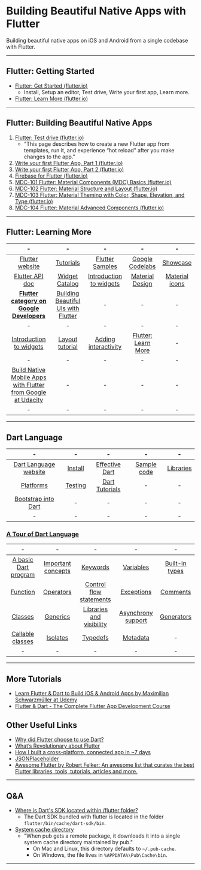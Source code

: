 # Building Beautiful Native Apps with Flutter
Building beautiful native apps on iOS and Android from a single codebase with Flutter.

---
## Flutter: Getting Started
* [Flutter: Get Started (flutter.io)](https://flutter.io/docs/get-started/install)
    * Install, Setup an editor, Test drive, Write your first app, Learn more.
* [Flutter: Learn More (flutter.io)](https://flutter.dev/docs/get-started/learn-more)

---
## Flutter: Building Beautiful Native Apps
1. [Flutter: Test drive (flutter.io)](https://flutter.dev/docs/get-started/test-drive)
    * "This page describes how to create a new Flutter app from templates, run it, and experience “hot reload” after you make changes to the app."
1. [Write your first Flutter App, Part 1 (flutter.io)](https://codelabs.developers.google.com/codelabs/first-flutter-app-pt1/#0)
1. [Write your first Flutter App, Part 2 (flutter.io)](https://codelabs.developers.google.com/codelabs/first-flutter-app-pt2/#0)
1. [Firebase for Flutter (flutter.io)](https://codelabs.developers.google.com/codelabs/flutter-firebase/#0)
1. [MDC-101 Flutter: Material Components (MDC) Basics (flutter.io)](https://codelabs.developers.google.com/codelabs/mdc-101-flutter/#0)
1. [MDC-102 Flutter: Material Structure and Layout (flutter.io)](https://codelabs.developers.google.com/codelabs/mdc-102-flutter/#0)
1. [MDC-103 Flutter: Material Theming with Color, Shape, Elevation, and Type (flutter.io)](https://codelabs.developers.google.com/codelabs/mdc-103-flutter/#0)
1. [MDC-104 Flutter: Material Advanced Components (flutter.io)](https://codelabs.developers.google.com/codelabs/mdc-104-flutter/#0)

---
## Flutter: Learning More
| - | - | - | - | - |
|:------:|:------:|:------:|:------:|:------:|
| [Flutter website](https://flutter.io/) | [Tutorials](https://flutter.io/docs/reference/tutorials) | [Flutter Samples](https://github.com/flutter/samples/blob/master/INDEX.md) | [Google Codelabs](https://flutter.io/docs/codelabs) | [Showcase](https://flutter.io/showcase) |
| [Flutter API doc](https://docs.flutter.io/) | [Widget Catalog](https://flutter.io/docs/development/ui/widgets) | [Introduction to widgets](https://flutter.io/docs/development/ui/widgets-intro) | [Material Design](https://material.io/) | [Material icons](https://material.io/tools/icons) |
| **[Flutter category on Google Developers](https://codelabs.developers.google.com/?cat=Flutter)** | [Building Beautiful UIs with Flutter](https://codelabs.developers.google.com/codelabs/flutter/#0) | - | - | - |
| - | - | - | - | - |
| [Introduction to widgets](https://flutter.io/docs/development/ui/widgets-intro) | [Layout tutorial](https://flutter.io/docs/development/ui/layout/tutorial) | [Adding interactivity](https://flutter.io/docs/development/ui/interactive) | [Flutter: Learn More](https://flutter.dev/docs/get-started/learn-more) | - |
| - | - | - | - | - |
| [Build Native Mobile Apps with Flutter from Google at Udacity](https://www.udacity.com/course/build-native-mobile-apps-with-flutter--ud905) | - | - | - | - |
| - | - | - | - | - |

---
## Dart Language

| - | - | - | - | - |
|:------:|:------:|:------:|:------:|:------:|
| [Dart Language website](https://www.dartlang.org/) | [Install](https://www.dartlang.org/install) | [Effective Dart](https://www.dartlang.org/guides/language/effective-dart) | [Sample code](https://www.dartlang.org/samples) | [Libraries](https://www.dartlang.org/guides/libraries) |
| [Platforms](https://www.dartlang.org/guides/platforms) | [Testing](https://www.dartlang.org/guides/testing) | [Dart Tutorials](https://www.dartlang.org/tutorials) | - | -|
| [Bootstrap into Dart](https://flutter.io/docs/resources/bootstrap-into-dart) | - | - | - | - |
| - | - | - | - | - |

### [A Tour of Dart Language](https://www.dartlang.org/guides/language/language-tour)
| - | - | - | - | - |
|:------:|:------:|:------:|:------:|:------:|
| [A basic Dart program](https://www.dartlang.org/guides/language/language-tour#a-basic-dart-program) | [Important concepts](https://www.dartlang.org/guides/language/language-tour#important-concepts) | [Keywords](https://www.dartlang.org/guides/language/language-tour#keywords) | [Variables](https://www.dartlang.org/guides/language/language-tour#variables) | [Built-in types](https://www.dartlang.org/guides/language/language-tour#built-in-types) |
| [Function](https://www.dartlang.org/guides/language/language-tour#functions) | [Operators](https://www.dartlang.org/guides/language/language-tour#operators) | [Control flow statements](https://www.dartlang.org/guides/language/language-tour#control-flow-statements) | [Exceptions](https://www.dartlang.org/guides/language/language-tour#exceptions) | [Comments](https://www.dartlang.org/guides/language/language-tour#comments) |
| [Classes](https://www.dartlang.org/guides/language/language-tour#classes) | [Generics](https://www.dartlang.org/guides/language/language-tour#generics) | [Libraries and visibility](https://www.dartlang.org/guides/language/language-tour#libraries-and-visibility) | [Asynchrony support](https://www.dartlang.org/guides/language/language-tour#asynchrony-support) | [Generators](https://www.dartlang.org/guides/language/language-tour#generators) |
| [Callable classes](https://www.dartlang.org/guides/language/language-tour#callable-classes) | [Isolates](https://www.dartlang.org/guides/language/language-tour#isolates) | [Typedefs](https://www.dartlang.org/guides/language/language-tour#typedefs) | [Metadata](https://www.dartlang.org/guides/language/language-tour#metadata) | - |
| - | - | - | - | - |

---
## More Tutorials
* [Learn Flutter & Dart to Build iOS & Android Apps by Maximilian Schwarzmüller at Udemy](https://www.udemy.com/learn-flutter-dart-to-build-ios-android-apps/learn/v4/content)
* [Flutter & Dart - The Complete Flutter App Development Course](https://www.udemy.com/flutter-dart-the-complete-flutter-app-development-course/)

## Other Useful Links
* [Why did Flutter choose to use Dart?](https://flutter.io/docs/resources/faq#why-did-flutter-choose-to-use-dart)
* [What’s Revolutionary about Flutter](https://hackernoon.com/whats-revolutionary-about-flutter-946915b09514)
* [How I built a cross-platform, connected app in ~7 days](https://medium.com/@aubykhan/how-i-built-a-cross-platform-connected-app-in-7-days-93728a987424)
* [JSONPlaceholder](https://jsonplaceholder.typicode.com/)
* [Awesome Flutter by Robert Felker: An awesome list that curates the best Flutter libraries, tools, tutorials, articles and more.](https://github.com/Solido/awesome-flutter)

---
## Q&A
* [Where is Dart's SDK located within /flutter folder?](https://stackoverflow.com/questions/50321966/where-is-darts-sdk-located-within-flutter-folder)  
  * The Dart SDK bundled with flutter is located in the folder `flutter/bin/cache/dart-sdk/bin`.
* [System cache directory](https://www.dartlang.org/tools/pub/glossary#system-cache)
  * "When pub gets a remote package, it downloads it into a single system cache directory maintained by pub."
    * On Mac and Linux, this directory defaults to `~/.pub-cache`.
    * On Windows, the file lives in `%APPDATA%\Pub\Cache\bin`.

---

